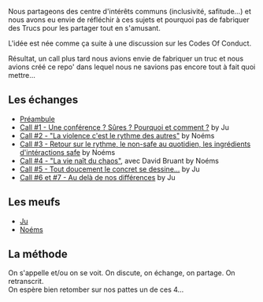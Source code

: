 Nous partageons des centre d'intérêts communs (inclusivité, safitude…) et nous avons eu envie de réfléchir à ces sujets et pourquoi pas de fabriquer des Trucs pour les partager tout en s'amusant. 

L'idée est née comme ça suite à une discussion sur les Codes Of Conduct.  

Résultat, un call plus tard nous avions envie de fabriquer un truc et nous avions créé ce repo' dans lequel nous ne savions pas encore tout à fait quoi mettre…

## Les échanges
- [Préambule](compte-rendus-call/preambule.md)
- [Call #1 - Une conférence ? Sûres ? Pourquoi et comment ?](https://github.com/Julia-barbelane/des-conf-entre-meufs/blob/master/call-1.md) by Ju 
- [Call #2 - "La violence c'est le rythme des autres"](compte-rendus-call/call-2.md) by Noéms
- [Call #3 - Retour sur le rythme, le non-safe au quotidien, les ingrédients d'intéractions safe](https://github.com/Julia-barbelane/des-conf-entre-meufs/blob/master/compte-rendus-call/call-3.md) by Noéms 
- [Call #4 - "La vie naît du chaos"](compte-rendus-call/call-4.md), avec David Bruant by Noéms 
- [Call #5 - Tout doucement le concret se dessine...](compte-rendus-call/call-5.md) by Ju 
- [Call #6 et #7 - Au delà de nos différences](compte-rendus-call/call-6-et-7.md) by Ju

## Les meufs
- [Ju](https://github.com/Julia-barbelane)   
- [Noéms](https://github.com/noeems)

## La méthode
On s'appelle et/ou on se voit. On discute, on échange, on partage. On retranscrit.   
On espère bien retomber sur nos pattes un de ces 4...




